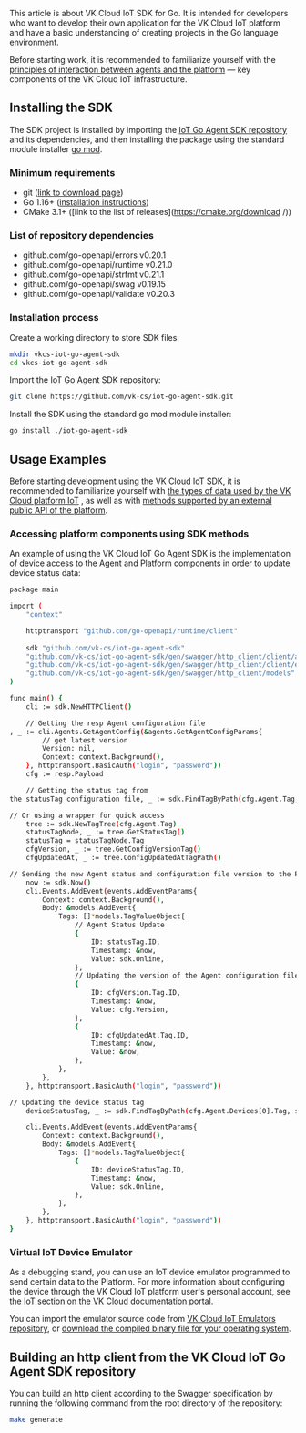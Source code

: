 This article is about VK Cloud IoT SDK for Go. It is intended for developers who want to develop their own application for the VK Cloud IoT platform and have a basic understanding of creating projects in the Go language environment.

Before starting work, it is recommended to familiarize yourself with the [principles of interaction between agents and the platform](https://gitlab.corp.mail.ru/infra/coiiot/coiiot-documentation/-/blob/master/user_docs/docs/agent/protocol.md ) — key components of the VK Cloud IoT infrastructure.

## Installing the SDK

The SDK project is installed by importing the [IoT Go Agent SDK repository](https://github.com/vk-cs/iot-go-agent-sdk ) and its dependencies, and then installing the package using the standard module installer [go mod](https://go.dev/ref/mod#go-install ).

### Minimum requirements

- git ([link to download page](https://git-scm.com/downloads ))
- Go 1.16+ ([installation instructions](https://go.dev/doc/install ))
- CMake 3.1+ ([link to the list of releases](https://cmake.org/download /))

### List of repository dependencies

- github.com/go-openapi/errors v0.20.1
- github.com/go-openapi/runtime v0.21.0
- github.com/go-openapi/strfmt v0.21.1
- github.com/go-openapi/swag v0.19.15
- github.com/go-openapi/validate v0.20.3

### Installation process

Create a working directory to store SDK files:

```bash
mkdir vkcs-iot-go-agent-sdk
cd vkcs-iot-go-agent-sdk
```

Import the IoT Go Agent SDK repository:

```bash
git clone https://github.com/vk-cs/iot-go-agent-sdk.git
```

Install the SDK using the standard go mod module installer:

```bash
go install ./iot-go-agent-sdk
```

## Usage Examples

Before starting development using the VK Cloud IoT SDK, it is recommended to familiarize yourself with [the types of data used by the VK Cloud platform IoT](https://gitlab.corp.mail.ru/infra/coiiot/coiiot-documentation/-/tree/master/user_docs/docs/data) , as well as with [methods supported by an external public API of the platform](https://gitlab.corp.mail.ru/infra/coiiot/coiiot-documentation/-/blob/master/user_docs/docs/public_api/index.md).

### Accessing platform components using SDK methods

An example of using the VK Cloud IoT Go Agent SDK is the implementation of device access to the Agent and Platform components in order to update device status data:

```bash
package main

import (
	"context"

	httptransport "github.com/go-openapi/runtime/client"
	
	sdk "github.com/vk-cs/iot-go-agent-sdk"
	"github.com/vk-cs/iot-go-agent-sdk/gen/swagger/http_client/client/agents"
	"github.com/vk-cs/iot-go-agent-sdk/gen/swagger/http_client/client/events"
	"github.com/vk-cs/iot-go-agent-sdk/gen/swagger/http_client/models"
)

func main() {
	cli := sdk.NewHTTPClient()

	// Getting the resp Agent configuration file
, _ := cli.Agents.GetAgentConfig(&agents.GetAgentConfigParams{
		// get latest version
		Version: nil,
		Context: context.Background(),
	}, httptransport.BasicAuth("login", "password"))
	cfg := resp.Payload

	// Getting the status tag from
the statusTag configuration file, _ := sdk.FindTagByPath(cfg.Agent.Tag, sdk.StatusTagPath)

// Or using a wrapper for quick access
	tree := sdk.NewTagTree(cfg.Agent.Tag)
	statusTagNode, _ := tree.GetStatusTag()
	statusTag = statusTagNode.Tag
	cfgVersion, _ := tree.GetConfigVersionTag()
	cfgUpdatedAt, _ := tree.ConfigUpdatedAtTagPath()

// Sending the new Agent status and configuration file version to the Platform
	now := sdk.Now()
	cli.Events.AddEvent(events.AddEventParams{
		Context: context.Background(),
		Body: &models.AddEvent{
			Tags: []*models.TagValueObject{
				// Agent Status Update
				{
					ID: statusTag.ID,
					Timestamp: &now,
					Value: sdk.Online,
				},
				// Updating the version of the Agent configuration file
				{
					ID: cfgVersion.Tag.ID,
					Timestamp: &now,
					Value: cfg.Version,
				},
				{
					ID: cfgUpdatedAt.Tag.ID,
					Timestamp: &now,
					Value: &now,
				},
			},
		},
	}, httptransport.BasicAuth("login", "password"))

// Updating the device status tag
	deviceStatusTag, _ := sdk.FindTagByPath(cfg.Agent.Devices[0].Tag, sdk.StatusTagPath)

	cli.Events.AddEvent(events.AddEventParams{
		Context: context.Background(),
		Body: &models.AddEvent{
			Tags: []*models.TagValueObject{
				{
					ID: deviceStatusTag.ID,
					Timestamp: &now,
					Value: sdk.Online,
				},				
			},
		},
	}, httptransport.BasicAuth("login", "password"))	
}
```

### Virtual IoT Device Emulator

As a debugging stand, you can use an IoT device emulator programmed to send certain data to the Platform. For more information about configuring the device through the VK Cloud IoT platform user's personal account, see [the IoT section on the VK Cloud documentation portal](/ru/additionals/iot/about-iot ).

You can import the emulator source code from [VK Cloud IoT Emulators repository](https://github.com/vk-cs/iot-emulators ), or [download the compiled binary file for your operating system](https://github.com/vk-cs/iot-emulators/releases ).

## Building an http client from the VK Cloud IoT Go Agent SDK repository

You can build an http client according to the Swagger specification by running the following command from the root directory of the repository:

```bash
make generate
```
